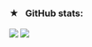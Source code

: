 ### ★⠀GitHub stats:
<!-- <a href="https://github.com/shashinma?tab=repositories"><img align="center" src="https://github-readme-stats-git-masterrstaa-rickstaa.vercel.app/api?username=shashinma&count_private=true&include_all_commits=true&title_color=4382e5&icon_color=ed9657&text_color=757c84&bg_color=0000&show_icons=true&hide_border=true&custom_title=Account⠀stats"/></a> -->
<a href="https://github.com/shashinma?tab=repositories"><img align="center" src="https://github-readme-stats-git-masterrstaa-rickstaa.vercel.app/api?username=shashinma&count_private=true&title_color=4382e5&icon_color=ed9657&text_color=757c84&bg_color=0000&show_icons=true&hide_border=true&custom_title=Account⠀stats"/></a>
<a href="https://github.com/shashinma?tab=repositories"><a href="https://github.com/shashinma?tab=repositories"><img align="center" src="https://github-readme-stats-git-masterrstaa-rickstaa.vercel.app/api/top-langs/?username=shashinma&title_color=4382e5&icon_color=ed9657&text_color=757c84&bg_color=0000&custom_title=Used⠀languages&langs_count=8&layout=compact&hide_border=true"/></a>
